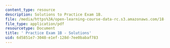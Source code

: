 ```yaml
---
content_type: resource
description: Solutions to Practice Exam 1B.
file: /media/https%3A/open-learning-course-data-rc.s3.amazonaws.com/18-02-multivariable-calculus-fall-2007/6d5851e73048e1ef128d7ee0babaf783_prac1bsol.pdf
file_type: application/pdf
resourcetype: Document
title: ' Practice Exam 1B - Solutions'
uid: 6d5851e7-3048-e1ef-128d-7ee0babaf783
---
```

